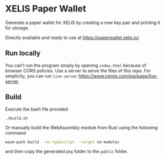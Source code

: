 # XELIS Paper Wallet

Generate a paper wallet for XELIS by creating a new key pair and printing it for storage.

Directly available and ready to use at <https://paperwallet.xelis.io/>.

## Run locally

You can't run the program simply by opening `index.html` because of browser CORS policies.
Use a server to serve the files of this repo. For simplicity, you can run `live-server` <https://www.npmjs.com/package/live-server>.

## Build

Execute the bash file provided

`./build.sh`

Or manually build the WebAssembly module from Rust using the following command

```bash
wasm-pack build --no-typescript --target no-modules
```

and then copy the generated `pkg` folder to the `public` folder.
